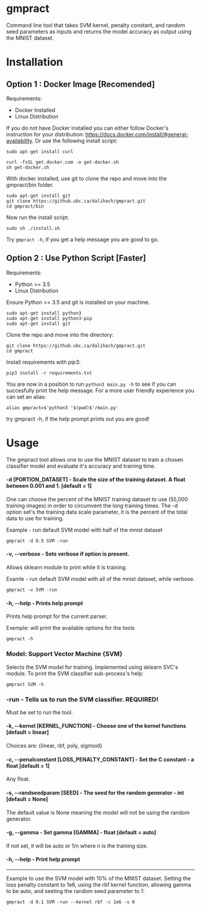 # gmpract
Command line tool that takes SVM kernel, penalty constant, and random seed parameters as inputs and returns the model accuracy as output using the MNIST dataset.

# Installation

## Option 1 : Docker Image [Recomended]

Requirements:
* Docker Installed
* Linux Distribution

If you do not have Docker installed you can either follow Docker's instruction for your distribution: https://docs.docker.com/install/#general-availability. Or use the following install script:

```
sudo apt-get install curl 

curl -fsSL get.docker.com -o get-docker.sh
sh get-docker.sh
```

With docker installed, use git to clone the repo and move into the gmpract/bin folder.

```
sudo apt-get install git
git clone https://github.ubc.ca/dalihach/gmpract.git
cd gmpract/bin
```

Now run the install script.

```
sudo sh ./install.sh
```

Try ```gmpract -h```, if you get a help message you are good to go.

## Option 2 : Use Python Script [Faster]

Requirements:
* Python >= 3.5
* Linux Distribution

Ensure Python >= 3.5 and git is installed on your machine. 

```
sudo apt-get install python3
sudo apt-get install python3-pip
sudo apt-get install git
```

Clone the repo and move into the directory:


```
git clone https://github.ubc.ca/dalihach/gmpract.git
cd gmpract
```

Install requirements with pip3:

```
pip3 install -r requirements.txt
```

You are now in a position to run ```python3 main.py -h``` to see if you can succesfully print the help message. For a more user friendly experience you can set an alias:

```
alias gmpract=$'python3 '$(pwd)$'/main.py'
```

try gmpract -h, if the help prompt prints out you are good!

# Usage

The gmpract tool allows one to use the MNIST dataset to train a chosen classifier model and evaluate it's accuracy and training time. 

#### -d [PORTION_DATASET] - Scale the size of the training dataset. A float between 0.001 and 1. [default = 1]

One can choose the percent of the MNIST training dataset to use (55,000 training images) in order to circumvent the long training times. The -d option set's the training data scale parameter, it is the percent of the total data to use for training.

Example - run default SVM model with half of the mnist dataset
```
gmpract -d 0.5 SVM -run
```

#### -v, --verbose - Sets verbose if option is present.

Allows sklearn module to print while it is training.

Examle - run default SVM model with all of the mnist dataset, while verbose.

```
gmpract -v SVM -run
```

#### -h, --help - Prints help prompt

Prints help prompt for the current parser.

Exemple: will print the available options for the tools
```
gmpract -h
```

### Model: Support Vector Machine {SVM}

Selects the SVM model for training. Implemented using sklearn SVC's module. To print the SVM classifier sub-process's help:

```
gmpract SVM -h
```

### -run - Tells us to run the SVM classifier. REQUIRED!

Must be set to run the tool.

#### -k, --kernel [KERNEL_FUNCTION] - Choose one of the kernel functions [default = linear]

Choices are: {linear, rbf, poly, sigmoid}

#### -c, --penalconstant [LOSS_PENALTY_CONSTANT] - Set the C constant - a float [default = 1]

Any float.

#### -s, --randseedparam [SEED] - The seed for the random generator - int [default = None]

The default value is None meaning the model will not be using the random generator. 

#### -g, --gamma - Set gamma [GAMMA] - float [default = auto]

If not set, it will be auto or 1/n where n is the training size. 

#### -h, --help - Print help prompt

---------------

Example to use the SVM model with 10% of the MNIST dataset. Setting the loss penalty constant to 1e6, using the rbf kernel function, allowing gamma to be auto, and seeting the random seed parameter to 1:

```
gmpract -d 0.1 SVM -run --kernel rbf -c 1e6 -s 0
```
